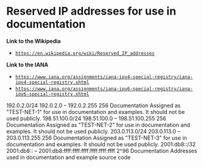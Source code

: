 # Reserved IP addresses for use in documentation

**Link to the Wikipedia**
- <a href="https://en.wikipedia.org/wiki/Reserved_IP_addresses" target="_blank">`https://en.wikipedia.org/wiki/Reserved_IP_addresses`</a> 

**Link to the IANA**
- <a href="https://www.iana.org/assignments/iana-ipv4-special-registry/iana-ipv4-special-registry.xhtml" target="_blank">`https://www.iana.org/assignments/iana-ipv4-special-registry/iana-ipv4-special-registry.xhtml`</a> 
- <a href="https://www.iana.org/assignments/iana-ipv6-special-registry/iana-ipv6-special-registry.xhtml" target="_blank">`https://www.iana.org/assignments/iana-ipv6-special-registry/iana-ipv6-special-registry.xhtml`</a> 


192.0.2.0/24     192.0.2.0 – 192.0.2.255                              256   Documentation Assigned as "TEST-NET-1" for use in documentation and examples. It should not be used publicly.
198.51.100.0/24  198.51.100.0 – 198.51.100.255                        256   Documentation Assigned as "TEST-NET-2" for use in documentation and examples. It should not be used publicly.
203.0.113.0/24   203.0.113.0 – 203.0.113.255                          256   Documentation Assigned as "TEST-NET-3" for use in documentation and examples. It should not be used publicly.
2001:db8::/32    2001:db8:: – 2001:db8:ffff:ffff:ffff:ffff:ffff:ffff  2^96  Documentation Addresses used in documentation and example source code
